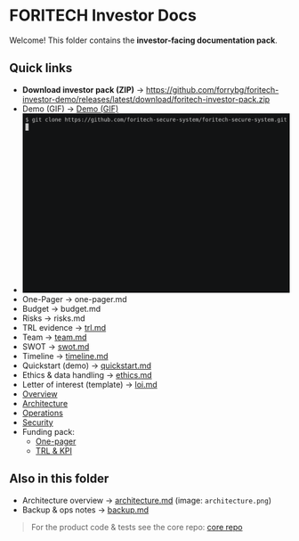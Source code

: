 # FORITECH Investor Docs

Welcome! This folder contains the **investor-facing documentation pack**.
## Quick links
- **Download investor pack (ZIP)** → https://github.com/forrybg/foritech-investor-demo/releases/latest/download/foritech-investor-pack.zip
- Demo (GIF) → [Demo (GIF)](assets/demo.gif)
- ![Demo (GIF)](assets/demo.gif)
- One-Pager → one-pager.md
- Budget → budget.md
- Risks → risks.md
- TRL evidence → [trl.md](trl.md)
- Team → [team.md](team.md)
- SWOT → [swot.md](swot.md)
- Timeline → [timeline.md](timeline.md)
- Quickstart (demo) → [quickstart.md](quickstart.md)
- Ethics & data handling → [ethics.md](ethics.md)
- Letter of interest (template) → [loi.md](loi.md)
- [Overview](overview.md)
- [Architecture](architecture.md)
- [Operations](operations.md)
- [Security](security.md)
- Funding pack:
  - [One-pager](funding_pack/one_pager.md)
  - [TRL & KPI](funding_pack/trl_kpi.md)
## Also in this folder
- Architecture overview → [architecture.md](architecture.md) (image: `architecture.png`)
- Backup & ops notes → [backup.md](backup.md)
> For the product code & tests see the core repo:
> [core repo](https://github.com/foritech-secure-system/foritech-secure-system)

